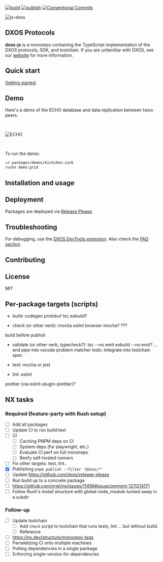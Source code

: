 [![build](https://github.com/dxos/protocols/actions/workflows/check.yaml/badge.svg)](https://github.com/dxos/protocols/actions/workflows/check.yaml)
[![publish](https://github.com/dxos/protocols/actions/workflows/publish.yaml/badge.svg)](https://github.com/dxos/protocols/actions/workflows/publish.yaml)
[![Conventional Commits](https://img.shields.io/badge/Conventional%20Commits-1.0.0-yellow.svg?style=flat-square)](https://conventionalcommits.org)

![js-dxos](./docs/assets/images/github-repo-banner.png)

## DXOS Protocols

**dxos-js** is a monorepo containing the TypeScript implementation of the DXOS protocols, SDK, and toolchain.
If you are unfamiliar with DXOS, see our [website](https://dxos.org) for more information.


## Quick start

[Getting started](./docs/getting-started.md).


## Demo

Here's a demo of the ECHO database and data replication between twoo peers.

<br/>

![ECHO](https://user-images.githubusercontent.com/3523355/158708286-f9a8c5f1-83ed-4bac-ab9e-65ddb6861fe3.gif)

<br/>

To run the demo:

```bash
cd packages/demos/kichchen-sink
rushx demo:grid
```


## Installation and usage


## Deployment

Packages are deployed via [Release Please](https://github.com/dxos/protocols/blob/main/docs/internal/getting-started.md#release-process).


## Troubleshooting

For debugging, use the [DXOS DevTools extension](./packages/sdk/devtools-extension/README.md).
Also check the [FAQ section](./docs/internal/getting-started.md#FAQ).


## Contributing


## License

MIT


## Per-package targets (scripts)

- build:
    codegen
    protobuf
    tsc
    esbuild?

- check (or other verb):
    mocha
    eslint
    browser-mocha?
    ???

build before publish


- validate (or other verb, typecheck?):
  tsc --no emit
  esbuild --no emit?
  ... and pipe into vscode problem matcher
  todo: Integrate into toolchain spec


- test:
  mocha or jest

- lint:
  eslint

prettier (via eslint-plugin-prettier)?


## NX tasks

### Required (feature-party with Rush setup)

- [ ] Add all packages
- [ ] Update CI to run build:test
- [ ] CI
  - [ ] Caching PNPM deps on CI
  - [ ] System deps (for playwright, etc.)
  - [ ] Evaluate CI perf on full monorepo
  - [ ] Beefy self-hosted runners
- [ ] Fix other targets: test, lint..
- [x] Publishing `pnpm publish --filter '@dxos/*'`
- [ ] Update https://github.com/dxos/release-please
- [ ] Run build up to a concrete package
- [ ] https://github.com/nrwl/nx/issues/11456#issuecomment-1211214171
- [ ] Follow Rush's install structure with global node_module tucked away in a subdir

### Follow-up

- [ ] Update toolchain
  - [ ] Add `check` script to toolchain that runs tests, lint ... but without build.
  - [ ] Reference 
- [ ] https://nx.dev/structure/monorepo-tags
- [ ] Parralelizing CI onto multiple machines
- [ ] Putting dependencies in a single package
- [ ] Enforcing single-version for dependencies